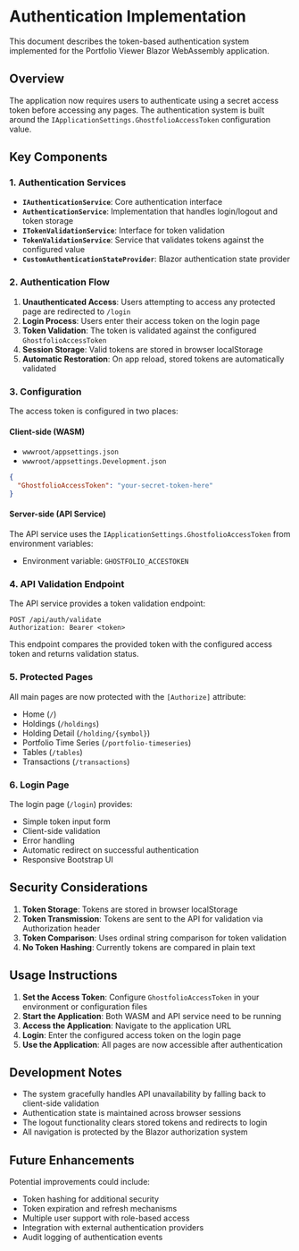 # Authentication Implementation

This document describes the token-based authentication system implemented for the Portfolio Viewer Blazor WebAssembly application.

## Overview

The application now requires users to authenticate using a secret access token before accessing any pages. The authentication system is built around the `IApplicationSettings.GhostfolioAccessToken` configuration value.

## Key Components

### 1. Authentication Services

- **`IAuthenticationService`**: Core authentication interface
- **`AuthenticationService`**: Implementation that handles login/logout and token storage
- **`ITokenValidationService`**: Interface for token validation
- **`TokenValidationService`**: Service that validates tokens against the configured value
- **`CustomAuthenticationStateProvider`**: Blazor authentication state provider

### 2. Authentication Flow

1. **Unauthenticated Access**: Users attempting to access any protected page are redirected to `/login`
2. **Login Process**: Users enter their access token on the login page
3. **Token Validation**: The token is validated against the configured `GhostfolioAccessToken`
4. **Session Storage**: Valid tokens are stored in browser localStorage
5. **Automatic Restoration**: On app reload, stored tokens are automatically validated

### 3. Configuration

The access token is configured in two places:

#### Client-side (WASM)
- `wwwroot/appsettings.json`
- `wwwroot/appsettings.Development.json`

```json
{
  "GhostfolioAccessToken": "your-secret-token-here"
}
```

#### Server-side (API Service)
The API service uses the `IApplicationSettings.GhostfolioAccessToken` from environment variables:
- Environment variable: `GHOSTFOLIO_ACCESTOKEN`

### 4. API Validation Endpoint

The API service provides a token validation endpoint:

```
POST /api/auth/validate
Authorization: Bearer <token>
```

This endpoint compares the provided token with the configured access token and returns validation status.

### 5. Protected Pages

All main pages are now protected with the `[Authorize]` attribute:
- Home (`/`)
- Holdings (`/holdings`)
- Holding Detail (`/holding/{symbol}`)
- Portfolio Time Series (`/portfolio-timeseries`)
- Tables (`/tables`)
- Transactions (`/transactions`)

### 6. Login Page

The login page (`/login`) provides:
- Simple token input form
- Client-side validation
- Error handling
- Automatic redirect on successful authentication
- Responsive Bootstrap UI

## Security Considerations

1. **Token Storage**: Tokens are stored in browser localStorage
2. **Token Transmission**: Tokens are sent to the API for validation via Authorization header
3. **Token Comparison**: Uses ordinal string comparison for token validation
4. **No Token Hashing**: Currently tokens are compared in plain text

## Usage Instructions

1. **Set the Access Token**: Configure `GhostfolioAccessToken` in your environment or configuration files
2. **Start the Application**: Both WASM and API service need to be running
3. **Access the Application**: Navigate to the application URL
4. **Login**: Enter the configured access token on the login page
5. **Use the Application**: All pages are now accessible after authentication

## Development Notes

- The system gracefully handles API unavailability by falling back to client-side validation
- Authentication state is maintained across browser sessions
- The logout functionality clears stored tokens and redirects to login
- All navigation is protected by the Blazor authorization system

## Future Enhancements

Potential improvements could include:
- Token hashing for additional security
- Token expiration and refresh mechanisms
- Multiple user support with role-based access
- Integration with external authentication providers
- Audit logging of authentication events